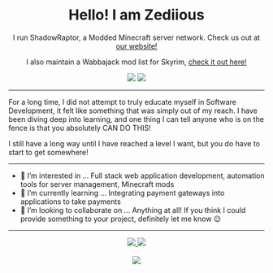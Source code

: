 <div align="center">
  <h1>Hello! I am Zediious</h1>
  I run ShadowRaptor, a Modded Minecraft server network. Check us out at <a href="https://www.shadowraptor.net/">our website!</a>
  
  I also maintain a Wabbajack mod list for Skyrim, <a href="https://github.com/zediious/tpfz-sprinkles/">check it out here!</a>
  
  <a href="https://discord.com/invite/GEhyhku"><img src="https://img.shields.io/static/v1?label=Discord&message=Join ShadowRaptor!&color=purple&style=for-the-badge&logo=discord"></img></a>
  <a href="https://discord.gg/CvhTeavrcW"><img src="https://img.shields.io/static/v1?label=Discord&message=Join Zediious Modding!&color=purple&style=for-the-badge&logo=discord"></img></a>
</div>

<hr>

For a long time, I did not attempt to truly educate myself in Software Development, it felt like something that was simply out of my reach. I have been diving deep into learning, and one thing I can tell anyone who is on the fence is that you absolutely CAN DO THIS!

I still have a long way until I have reached a level I want, but you do have to start to get somewhere!

<hr>

- 👀 I’m interested in ... Full stack web application development, automation tools for server management, Minecraft mods
- 🌱 I’m currently learning ... Integrating payment gateways into applications to take payments
- 💞️ I’m looking to collaborate on ... Anything at all! If you think I could provide something to your project, definitely let me know 😉

<hr>

<div align="center">
  <a href="mailto:shadowraptormc@gmail.com"><img src="https://img.shields.io/static/v1?label=Email&message=shadowraptormc@gmail.com&color=orange&style=for-the-badge">   </img></a> <img src="https://img.shields.io/static/v1?label=Discord&message=Zediious&color=purple&style=for-the-badge"></img>
  <br>
  <br>
  <img src="https://github-readme-stats.vercel.app/api?username=zediious"></img>
</div>
